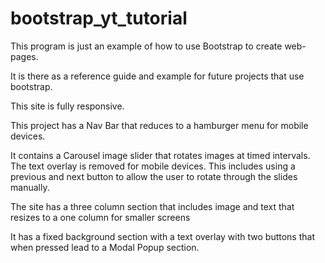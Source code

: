 # bootstrap_yt_tutorial


This program is just an example of how to use Bootstrap to create web-pages.

It is there as a reference guide and example for future projects that use bootstrap.

This site is fully responsive.

This project has a Nav Bar that reduces to a hamburger menu for mobile devices.

It contains a Carousel image slider that rotates images at timed intervals.  The text overlay is removed for mobile devices.  This includes using a previous and next button to allow the user to rotate through the slides manually.

The site has a three column section that includes image and text that resizes to a one column for smaller screens

It has a fixed background section with a text overlay with two buttons that when pressed lead to a Modal Popup section.